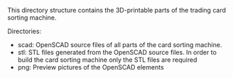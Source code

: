 This directory structure contains the 3D-printable parts of the trading card sorting machine.

Directories:

 * scad: OpenSCAD source files of all parts of the card sorting machine.
 * stl: STL files generated from the OpenSCAD source files. In order to build the 
  card sorting machine only the STL files are required
 * png: Preview pictures of the OpenSCAD elements
 